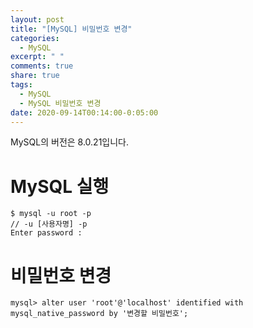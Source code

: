 ```yaml
---
layout: post
title: "[MySQL] 비밀번호 변경"
categories:
  - MySQL
excerpt: " "
comments: true
share: true
tags:
  - MySQL
  - MySQL 비밀번호 변경
date: 2020-09-14T00:14:00-0:05:00
---
```


MySQL의 버전은 8.0.21입니다.

# MySQL 실행

```
$ mysql -u root -p
// -u [사용자명] -p
Enter password :
```

# 비밀번호 변경

```
mysql> alter user 'root'@'localhost' identified with mysql_native_password by '변경할 비밀번호';
```
